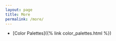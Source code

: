 ```yaml
---
layout: page
title: More
permalink: /more/
---
```


- [Color Palettes]({% link color_palettes.html %})
